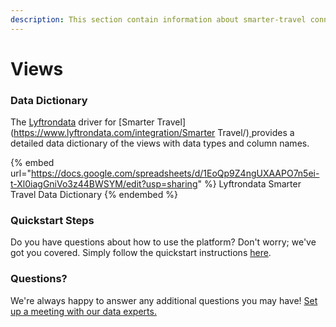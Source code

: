 ```yaml
---
description: This section contain information about smarter-travel connector views information
---
```


# Views

### Data Dictionary

The [Lyftrondata](https://www.lyftrondata.com/) driver for [Smarter Travel](https://www.lyftrondata.com/integration/Smarter Travel/)[ ](https://www.lyftrondata.com/integration/smarter-travel/)provides a detailed data dictionary of the views with data types and column names.

{% embed url="https://docs.google.com/spreadsheets/d/1EoQp9Z4ngUXAAPO7n5ei-t-Xl0iagGniVo3z44BWSYM/edit?usp=sharing" %}
Lyftrondata Smarter Travel Data Dictionary
{% endembed %}

### Quickstart Steps

Do you have questions about how to use the platform? Don't worry; we've got you covered. Simply follow the quickstart instructions [here](../../../../quickstart-steps.md).

### Questions? <a href="#questions" id="questions"></a>

We're always happy to answer any additional questions you may have! [Set up a meeting with our data experts.](https://www.lyftrondata.com/book-a-meeting/)


